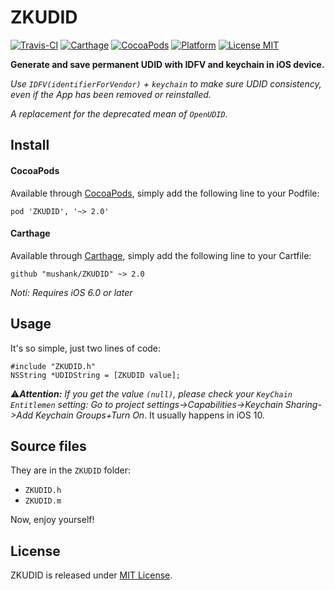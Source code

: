 # ZKUDID

[![Travis-CI](https://travis-ci.org/mushank/ZKUDIDManager.svg?branch=master)](https://travis-ci.org/mushank/ZKUDIDManager) [![Carthage](https://img.shields.io/badge/carthage-compatible-green.svg)](https://github.com/Carthage/Carthage) [![CocoaPods](https://img.shields.io/badge/pod-2.0-green.svg)](http://cocoapods.org/?q=ZKUDIDManager) [![Platform](https://img.shields.io/badge/platform-iOS-lightgrey.svg)](http://www.apple.com/ios) [![License MIT](https://img.shields.io/badge/license-MIT-blue.svg)](https://github.com/mushank/ZKUDIDManager/blob/master/LICENSE)


**Generate and save permanent UDID with IDFV and keychain in iOS device.**

*Use `IDFV(identifierForVendor)` + `keychain` to make sure UDID consistency, even if the App has been removed or reinstalled.*

*A replacement for the deprecated mean of `OpenUDID`.*

## Install

#### CocoaPods

Available through [CocoaPods](http://cocoapods.org/), simply add the following line to your Podfile:

```
pod 'ZKUDID', '~> 2.0'
```

#### Carthage

Available through [Carthage](https://github.com/Carthage/Carthage), simply add the following line to your Cartfile:

```
github "mushank/ZKUDID" ~> 2.0
```

*Noti: Requires iOS 6.0 or later*

## Usage
It's so simple, just two lines of code:

```
#include "ZKUDID.h"
NSString *UDIDString = [ZKUDID value];
```

⚠️***Attention:*** *If you get the value `(null)`, please check your `KeyChain Entitlemen` setting: Go to project settings->Capabilities->Keychain Sharing->Add Keychain Groups+Turn On*. It usually happens in iOS 10.

## Source files

They are in the `ZKUDID` folder:   

- `ZKUDID.h`  
- `ZKUDID.m`  

Now, enjoy yourself!

## License

ZKUDID is released under [MIT License](https://github.com/mushank/ZKUDID/blob/master/LICENSE).